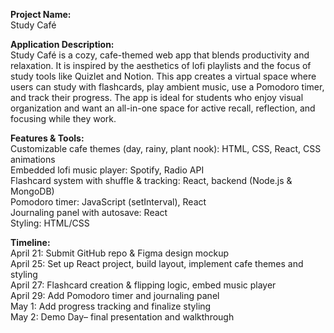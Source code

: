 **Project Name:**  <br/>
Study Café

**Application Description:**  <br/>
Study Café is a cozy, cafe-themed web app that blends productivity and relaxation. It is inspired by the aesthetics of lofi playlists and the focus of study tools like Quizlet and Notion. This app creates a virtual space where users can study with flashcards, play ambient music, use a Pomodoro timer, and track their progress. The app is ideal for students who enjoy visual organization and want an all-in-one space for active recall, reflection, and focusing while they work.  

**Features & Tools:**  <br/>
Customizable cafe themes (day, rainy, plant nook): HTML, CSS, React, CSS animations <br/>
Embedded lofi music player: Spotify, Radio API  <br/>
Flashcard system with shuffle & tracking: React, backend (Node.js & MongoDB)  <br/>
Pomodoro timer: JavaScript (setInterval), React  <br/>
Journaling panel with autosave: React  <br/>
Styling: HTML/CSS  <br/>

**Timeline:**  <br/>
April 21: Submit GitHub repo & Figma design mockup  <br/>
April 25: Set up React project, build layout, implement cafe themes and styling  <br/>
April 27: Flashcard creation & flipping logic, embed music player <br/>
April 29: Add Pomodoro timer and journaling panel  <br/>
May 1: Add progress tracking and finalize styling  <br/>
May 2: Demo Day– final presentation and walkthrough  <br/>


